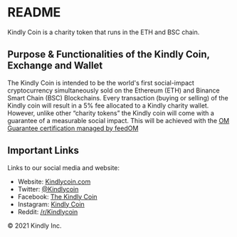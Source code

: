 # README #

Kindly Coin is a charity token that runs in the ETH and BSC chain. 

## Purpose & Functionalities of the Kindly Coin, Exchange and Wallet

The Kindly Coin is intended to be the world's first social-impact cryptocurrency simultaneously sold on the Ethereum (ETH) and Binance Smart Chain (BSC) Blockchains. Every transaction (buying or selling) of the Kindly coin will result in a 5% fee allocated to a Kindly charity wallet. However, unlike other “charity tokens” the Kindly coin will come with a guarantee of a measurable social impact. This will be achieved with the [OM Guarantee certification managed by feedOM](https://omguarantee.com/)

## Important Links

Links to our social media and website:

* Website: [Kindlycoin.com](https://kindlycoin.com)
* Twitter: [@Kindlycoin](https://twitter.com/kindlycoin/)
* Facebook: [The Kindly Coin](https://www.facebook.com/thekindlycoin/)
* Instagram: [Kindly Coin](https://instagram.com/kindlycoin/)
* Reddit: [/r/Kindlycoin](https://www.reddit.com/r/kindlycoin/)

© 2021 Kindly Inc.
